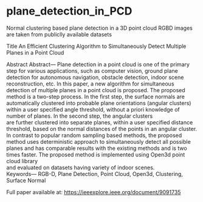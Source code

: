# plane_detection_in_PCD
Normal clustering based plane detection in a 3D point cloud
RGBD images are taken from publiclly available datasets

Title
An Efficient Clustering Algorithm to Simultaneously Detect Multiple Planes in a Point Cloud

Abstract
Abstract— Plane  detection  in  a point  cloud  is  one  of  the  primary  step  for  various applications,  such  as  computer  vision,  ground  plane  detection  for  autonomous
navigation, obstacle  detection,  indoor  scene  reconstruction,  etc.  In  this  paper,  a  new  algorithm  for simultaneous detection of multiple planes in a point cloud is 
proposed. The proposed method is  a  two-step  process.  In  the  first  step,  the  surface  normals  are  automatically  clustered  into probable plane orientations
(angular clusters) within a user specified angle threshold, without a  priori  knowledge  of  number  of  planes.  In  the  second  step,  the  angular  clusters  
are  further clustered into separate planes, within a user specified distance threshold, based on the normal distances  of  the  points  in  an  angular  cluster. 
In  contrast  to  popular  random  sampling  based methods,  the  proposed  method  uses  deterministic  approach  to  simultaneously  detect  all possible planes and has 
comparable results with the existing methods and is two times faster. The  proposed  method  is  implemented  using  Open3d  point  cloud  library  
and  evaluated  on datasets having variety of indoor scenes.  
Keywords— RGB-D, Plane Detection, Point Cloud, Open3d, Clustering, Surface Normal   

Full paper available at: 
  https://ieeexplore.ieee.org/document/9091735   

